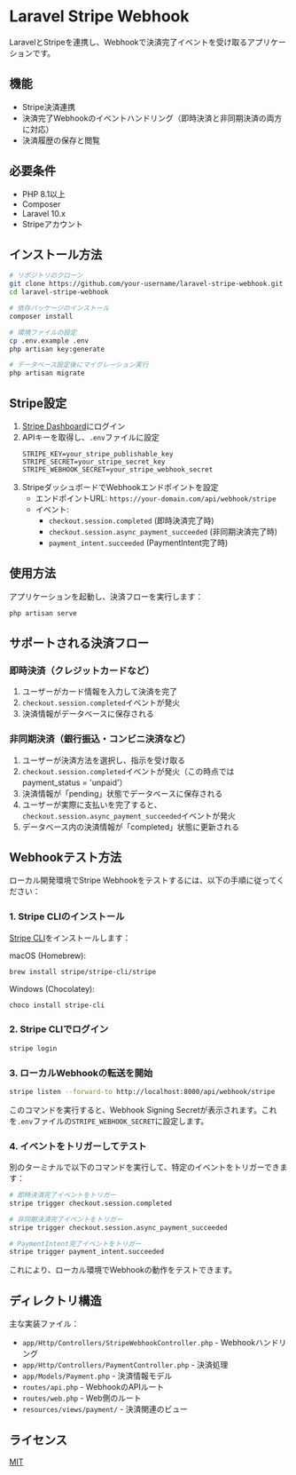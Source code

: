 # Laravel Stripe Webhook

LaravelとStripeを連携し、Webhookで決済完了イベントを受け取るアプリケーションです。

## 機能

- Stripe決済連携
- 決済完了Webhookのイベントハンドリング（即時決済と非同期決済の両方に対応）
- 決済履歴の保存と閲覧

## 必要条件

- PHP 8.1以上
- Composer
- Laravel 10.x
- Stripeアカウント

## インストール方法

```bash
# リポジトリのクローン
git clone https://github.com/your-username/laravel-stripe-webhook.git
cd laravel-stripe-webhook

# 依存パッケージのインストール
composer install

# 環境ファイルの設定
cp .env.example .env
php artisan key:generate

# データベース設定後にマイグレーション実行
php artisan migrate
```

## Stripe設定

1. [Stripe Dashboard](https://dashboard.stripe.com/)にログイン
2. APIキーを取得し、`.env`ファイルに設定
   ```
   STRIPE_KEY=your_stripe_publishable_key
   STRIPE_SECRET=your_stripe_secret_key
   STRIPE_WEBHOOK_SECRET=your_stripe_webhook_secret
   ```
3. StripeダッシュボードでWebhookエンドポイントを設定
   - エンドポイントURL: `https://your-domain.com/api/webhook/stripe`
   - イベント: 
     - `checkout.session.completed` (即時決済完了時)
     - `checkout.session.async_payment_succeeded` (非同期決済完了時)
     - `payment_intent.succeeded` (PaymentIntent完了時)

## 使用方法

アプリケーションを起動し、決済フローを実行します：

```bash
php artisan serve
```

## サポートされる決済フロー

### 即時決済（クレジットカードなど）
1. ユーザーがカード情報を入力して決済を完了
2. `checkout.session.completed`イベントが発火
3. 決済情報がデータベースに保存される

### 非同期決済（銀行振込・コンビニ決済など）
1. ユーザーが決済方法を選択し、指示を受け取る
2. `checkout.session.completed`イベントが発火（この時点ではpayment_status = 'unpaid'）
3. 決済情報が「pending」状態でデータベースに保存される
4. ユーザーが実際に支払いを完了すると、`checkout.session.async_payment_succeeded`イベントが発火
5. データベース内の決済情報が「completed」状態に更新される

## Webhookテスト方法

ローカル開発環境でStripe Webhookをテストするには、以下の手順に従ってください：

### 1. Stripe CLIのインストール

[Stripe CLI](https://stripe.com/docs/stripe-cli)をインストールします：

macOS (Homebrew):
```bash
brew install stripe/stripe-cli/stripe
```

Windows (Chocolatey):
```bash
choco install stripe-cli
```

### 2. Stripe CLIでログイン

```bash
stripe login
```

### 3. ローカルWebhookの転送を開始

```bash
stripe listen --forward-to http://localhost:8000/api/webhook/stripe
```

このコマンドを実行すると、Webhook Signing Secretが表示されます。これを`.env`ファイルの`STRIPE_WEBHOOK_SECRET`に設定します。

### 4. イベントをトリガーしてテスト

別のターミナルで以下のコマンドを実行して、特定のイベントをトリガーできます：

```bash
# 即時決済完了イベントをトリガー
stripe trigger checkout.session.completed

# 非同期決済完了イベントをトリガー
stripe trigger checkout.session.async_payment_succeeded

# PaymentIntent完了イベントをトリガー
stripe trigger payment_intent.succeeded
```

これにより、ローカル環境でWebhookの動作をテストできます。

## ディレクトリ構造

主な実装ファイル：

- `app/Http/Controllers/StripeWebhookController.php` - Webhookハンドリング
- `app/Http/Controllers/PaymentController.php` - 決済処理
- `app/Models/Payment.php` - 決済情報モデル
- `routes/api.php` - WebhookのAPIルート
- `routes/web.php` - Web側のルート
- `resources/views/payment/` - 決済関連のビュー

## ライセンス

[MIT](https://opensource.org/licenses/MIT)
